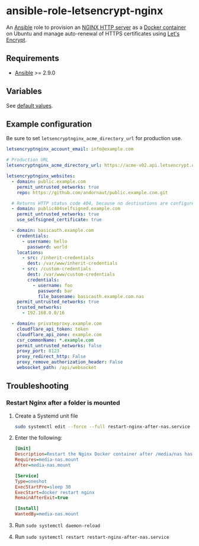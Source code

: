 # ansible-role-letsencrypt-nginx

An [Ansible](https://www.ansible.com/) role to provision an [NGINX HTTP server](https://www.nginx.com) as a
[Docker container](https://hub.docker.com/_/nginx) on Ubuntu and manage auto-renewal of HTTPS certificates using
[Let's Encrypt](https://letsencrypt.org/).

## Requirements

* [Ansible](https://www.ansible.com/) >= 2.9.0

## Variables

See [default values](./defaults/main.yml).

## Example configuration

Be sure to set `letsencryptnginx_acme_directory_url` for production use.

```yaml
letsencryptnginx_account_email: info@example.com

# Production URL
letsencryptnginx_acme_directory_url: https://acme-v02.api.letsencrypt.org/directory

letsencryptnginx_websites:
  - domain: public.example.com
    permit_untrusted_networks: true
    repo: https://github.com/andornaut/public.example.com.git

  # Returns HTTP status code 404, because no destinations are configured
  - domain: public404selfsigned.example.com
    permit_untrusted_networks: true
    use_selfsigned_certificate: true

  - domain: basicauth.example.com
    credentials:
      - username: hello
        password: world
    locations:
      - src: /inherit-credentials
        dest: /var/www/inherit-credentials
      - src: /custom-credentials
        dest: /var/www/custom-credentials
        credentials:
          - username: foo
            password: bar
            file_basename: basicauth.example.com.nas
    permit_untrusted_networks: true
    trusted_networks:
      - 192.168.0.0/16

  - domain: privateproxy.example.com
    cloudflare_api_token: token
    cloudflare_api_zone: example.com
    csr_commonName: *.example.com
    permit_untrusted_networks: false
    proxy_port: 8123
    proxy_redirect_http: False
    proxy_remove_authorization_header: False
    websocket_path: /api/websocket
```

## Troubleshooting

### Restart Nginx after a folder is mounted

1. Create a Systemd unit file

   ```bash
   sudo systemctl edit --force --full restart-nginx-after-nas.service
   ```

1. Enter the following:

   ```ini
   [Unit]
   Description=Restart the Nginx Docker container after /media/nas has been mounted
   Requires=media-nas.mount
   After=media-nas.mount

   [Service]
   Type=oneshot
   ExecStartPre=sleep 30
   ExecStart=docker restart nginx
   RemainAfterExit=true

   [Install]
   WantedBy=media-nas.mount
   ```

1. Run `sudo systemctl daemon-reload`
1. Run `sudo systemctl restart restart-nginx-after-nas.service`
